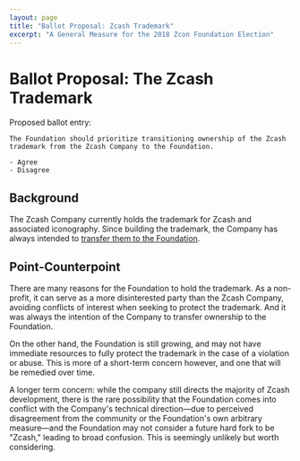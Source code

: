 ```yaml
---
layout: page
title: "Ballot Proposal: Zcash Trademark"
excerpt: "A General Measure for the 2018 Zcon Foundation Election"
---
```


# Ballot Proposal: The Zcash Trademark

Proposed ballot entry:

```
The Foundation should prioritize transitioning ownership of the Zcash trademark from the Zcash Company to the Foundation.

- Agree
- Disagree
```

## Background

The Zcash Company currently holds the trademark for Zcash and associated iconography. Since building the trademark, the Company has always intended to [transfer them to the Foundation](https://z.cash/trademark-policy.html).

## Point-Counterpoint

There are many reasons for the Foundation to hold the trademark. As a non-profit, it can serve as a more disinterested party than the Zcash Company, avoiding conflicts of interest when seeking to protect the trademark. And it was always the intention of the Company to transfer ownership to the Foundation. 

On the other hand, the Foundation is still growing, and may not have immediate resources to fully protect the trademark in the case of a violation or abuse. This is more of a short-term concern however, and one that will be remedied over time.

A longer term concern: while the company still directs the majority of Zcash development, there is the rare possibility that the Foundation comes into conflict with the Company's technical direction—due to perceived disagreement from the community or the Foundation's own arbitrary measure—and the Foundation may not consider a future hard fork to be "Zcash," leading to broad confusion. This is seemingly unlikely but worth considering.
